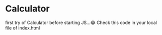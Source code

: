 # Calculator
first try of Calculator before starting JS...😂
Check this code in your local file of index.html
